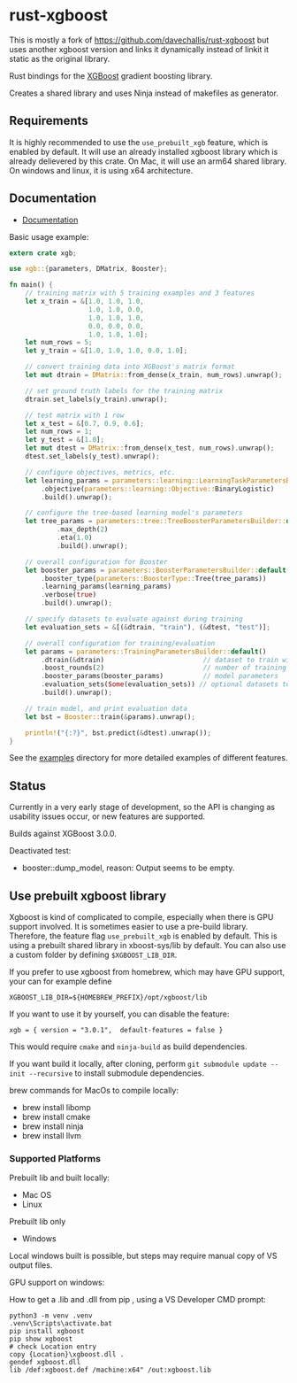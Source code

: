 # rust-xgboost

This is mostly a fork of https://github.com/davechallis/rust-xgboost but uses 
another xgboost version and links it dynamically instead of linkit it static as the original library.

Rust bindings for the [XGBoost](https://xgboost.ai) gradient boosting library.

Creates a shared library and uses Ninja instead of makefiles as generator.

## Requirements

It is highly recommended to use the `use_prebuilt_xgb` feature, which is enabled by default.
It will use an already installed xgboost library which is already delievered by this crate.
On Mac, it will use an arm64 shared library. On windows and linux, it is using x64 architecture.

## Documentation

* [Documentation](https://docs.rs/xgboost)

Basic usage example:

```rust
extern crate xgb;

use xgb::{parameters, DMatrix, Booster};

fn main() {
    // training matrix with 5 training examples and 3 features
    let x_train = &[1.0, 1.0, 1.0,
                    1.0, 1.0, 0.0,
                    1.0, 1.0, 1.0,
                    0.0, 0.0, 0.0,
                    1.0, 1.0, 1.0];
    let num_rows = 5;
    let y_train = &[1.0, 1.0, 1.0, 0.0, 1.0];

    // convert training data into XGBoost's matrix format
    let mut dtrain = DMatrix::from_dense(x_train, num_rows).unwrap();

    // set ground truth labels for the training matrix
    dtrain.set_labels(y_train).unwrap();

    // test matrix with 1 row
    let x_test = &[0.7, 0.9, 0.6];
    let num_rows = 1;
    let y_test = &[1.0];
    let mut dtest = DMatrix::from_dense(x_test, num_rows).unwrap();
    dtest.set_labels(y_test).unwrap();

    // configure objectives, metrics, etc.
    let learning_params = parameters::learning::LearningTaskParametersBuilder::default()
        .objective(parameters::learning::Objective::BinaryLogistic)
        .build().unwrap();

    // configure the tree-based learning model's parameters
    let tree_params = parameters::tree::TreeBoosterParametersBuilder::default()
            .max_depth(2)
            .eta(1.0)
            .build().unwrap();

    // overall configuration for Booster
    let booster_params = parameters::BoosterParametersBuilder::default()
        .booster_type(parameters::BoosterType::Tree(tree_params))
        .learning_params(learning_params)
        .verbose(true)
        .build().unwrap();

    // specify datasets to evaluate against during training
    let evaluation_sets = &[(&dtrain, "train"), (&dtest, "test")];

    // overall configuration for training/evaluation
    let params = parameters::TrainingParametersBuilder::default()
        .dtrain(&dtrain)                         // dataset to train with
        .boost_rounds(2)                         // number of training iterations
        .booster_params(booster_params)          // model parameters
        .evaluation_sets(Some(evaluation_sets)) // optional datasets to evaluate against in each iteration
        .build().unwrap();

    // train model, and print evaluation data
    let bst = Booster::train(&params).unwrap();

    println!("{:?}", bst.predict(&dtest).unwrap());
}
```

See the [examples](https://github.com/davechallis/rust-xgboost/tree/master/examples) directory for
more detailed examples of different features.

## Status

Currently in a very early stage of development, so the API is changing as usability issues occur,
or new features are supported.

Builds against XGBoost 3.0.0.

Deactivated test:

- booster::dump_model, reason: Output seems to be empty.

## Use prebuilt xgboost library

Xgboost is kind of complicated to compile, especially when there is GPU support involved.
It is sometimes easier to use a pre-build library. Therefore, the feature flag `use_prebuilt_xgb` is enabled by default.
This is using a prebuilt shared library in xboost-sys/lib by default. You can also use a custom folder by defining `$XGBOOST_LIB_DIR`.

If you prefer to use xgboost from homebrew, which may have GPU support, your can for example define
```
XGBOOST_LIB_DIR=${HOMEBREW_PREFIX}/opt/xgboost/lib
```

If you want to use it by yourself, you can disable the feature:
```
xgb = { version = "3.0.1",  default-features = false }
```
This would require `cmake` and `ninja-build` as build dependencies.

If you want build it locally, after cloning, perform `git submodule update --init --recursive`
to install submodule dependencies.

brew commands for MacOs to compile locally:
- brew install libomp
- brew install cmake
- brew install ninja
- brew install llvm

### Supported Platforms

Prebuilt lib and built locally:

* Mac OS
* Linux

Prebuilt lib only

* Windows 

Local windows built is possible, but steps may require manual copy of VS output files.

GPU support on windows:

How to get a .lib and .dll from pip , using a VS Developer CMD prompt:
```
python3 -m venv .venv
.venv\Scripts\activate.bat
pip install xgboost
pip show xgboost
# check Location entry
copy {Location}\xgboost.dll .
gendef xgboost.dll
lib /def:xgboost.def /machine:x64" /out:xgboost.lib
```
